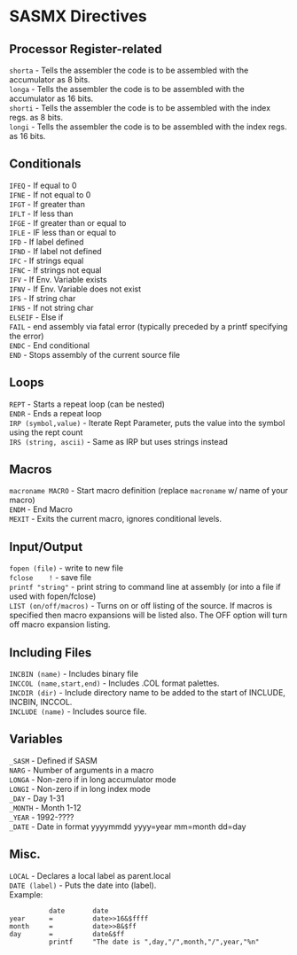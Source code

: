 # SASMX Directives

## Processor Register-related
``shorta``  - Tells the assembler the code is to be assembled with the accumulator as 8 bits.  
``longa``  - Tells the assembler the code is to be assembled with the accumulator as 16 bits.  
``shorti`` - Tells the assembler the code is to be assembled with the index regs. as 8 bits.  
``longi``  - Tells the assembler the code is to be assembled with the index regs. as 16 bits.  
## Conditionals
``IFEQ`` - If equal to 0  
``IFNE`` - If not equal to 0  
``IFGT`` - If greater than  
``IFLT`` - If less than  
``IFGE`` - If greater than or equal to  
``IFLE`` - IF less than or equal to  
``IFD`` - If label defined  
``IFND`` - If label not defined  
``IFC`` - If strings equal  
``IFNC`` - If strings not equal  
``IFV`` - If Env. Variable exists  
``IFNV`` - If Env. Variable does not exist  
``IFS`` - If string char  
``IFNS`` - If not string char  
``ELSEIF`` - Else if  
``FAIL`` - end assembly via fatal error (typically preceded by a printf specifying the error)  
``ENDC`` - End conditional  
``END`` - Stops assembly of the current source file  
## Loops
``REPT`` - Starts a repeat loop (can be nested)  
``ENDR`` - Ends a repeat loop  
``IRP (symbol,value)`` - Iterate Rept Parameter, puts the value into the symbol using the rept count  
``IRS (string, ascii)`` - Same as IRP but uses strings instead  
## Macros
``macroname	MACRO`` - Start macro definition (replace ``macroname`` w/ name of your macro)  
``ENDM`` - End Macro  
``MEXIT`` - Exits the current macro, ignores conditional levels.  
## Input/Output
``fopen	(file)`` - write to new file  
``fclose	!`` - save file  
``printf "string"`` - print string to command line at assembly (or into a file if used with fopen/fclose)  
``LIST (on/off/macros)`` - Turns on or off listing of the source. If macros is specified then macro expansions will be listed also. The OFF option will turn off macro expansion listing.  
## Including Files
``INCBIN (name)`` - Includes binary file  
``INCCOL (name,start,end)`` - Includes .COL format palettes.  
``INCDIR (dir)`` - Include directory name to be added to the start of INCLUDE, INCBIN, INCCOL.  
``INCLUDE (name)`` - Includes source file.  
## Variables
``_SASM`` - Defined if SASM  
``NARG`` - Number of arguments in a macro  
``LONGA`` - Non-zero if in long accumulator mode  
``LONGI`` - Non-zero if in long index mode  
``_DAY`` - Day 1-31  
``_MONTH`` - Month 1-12  
``_YEAR`` - 1992-????  
``_DATE`` - Date in format yyyymmdd  yyyy=year mm=month dd=day  
## Misc.
``LOCAL`` - Declares a local label as parent.local  
``DATE (label)`` - Puts the date into (label).  
Example:  
```
          date       date
year      =          date>>16&$ffff
month     =          date>>8&$ff
day       =          date&$ff
          printf     "The date is ",day,"/",month,"/",year,"%n"
```
